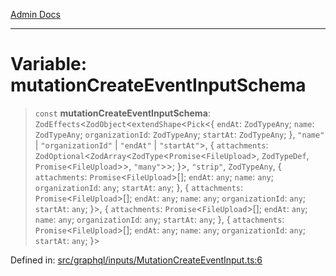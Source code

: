 [Admin Docs](/)

***

# Variable: mutationCreateEventInputSchema

> `const` **mutationCreateEventInputSchema**: `ZodEffects`\<`ZodObject`\<`extendShape`\<`Pick`\<\{ `endAt`: `ZodTypeAny`; `name`: `ZodTypeAny`; `organizationId`: `ZodTypeAny`; `startAt`: `ZodTypeAny`; \}, `"name"` \| `"organizationId"` \| `"endAt"` \| `"startAt"`\>, \{ `attachments`: `ZodOptional`\<`ZodArray`\<`ZodType`\<`Promise`\<`FileUpload`\>, `ZodTypeDef`, `Promise`\<`FileUpload`\>\>, `"many"`\>\>; \}\>, `"strip"`, `ZodTypeAny`, \{ `attachments`: `Promise`\<`FileUpload`\>[]; `endAt`: `any`; `name`: `any`; `organizationId`: `any`; `startAt`: `any`; \}, \{ `attachments`: `Promise`\<`FileUpload`\>[]; `endAt`: `any`; `name`: `any`; `organizationId`: `any`; `startAt`: `any`; \}\>, \{ `attachments`: `Promise`\<`FileUpload`\>[]; `endAt`: `any`; `name`: `any`; `organizationId`: `any`; `startAt`: `any`; \}, \{ `attachments`: `Promise`\<`FileUpload`\>[]; `endAt`: `any`; `name`: `any`; `organizationId`: `any`; `startAt`: `any`; \}\>

Defined in: [src/graphql/inputs/MutationCreateEventInput.ts:6](https://github.com/Suyash878/talawa-api/blob/05d9dfc8d9c5928ef559c72f2ab0492d0dbbb48c/src/graphql/inputs/MutationCreateEventInput.ts#L6)
